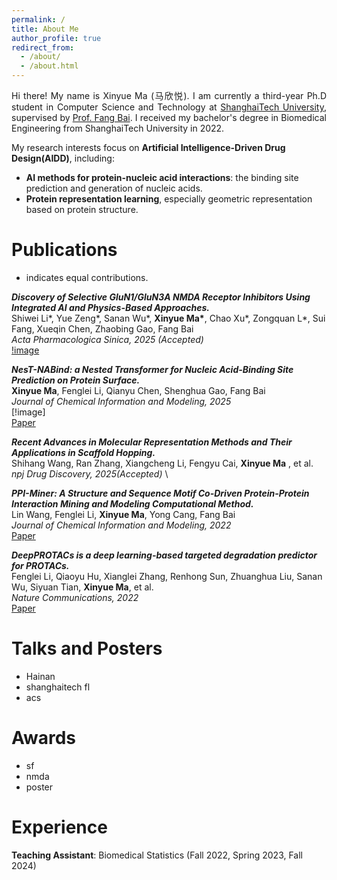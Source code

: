 ```yaml
---
permalink: /
title: About Me
author_profile: true
redirect_from: 
  - /about/
  - /about.html
---
```


<p align="justify">
Hi there! My name is Xinyue Ma (马欣悦). I am currently a third-year Ph.D student in Computer Science and Technology at <a href="https://www.shanghaitech.edu.cn/">ShanghaiTech University</a>, supervised by <a href="https://bailab.siais.shanghaitech.edu.cn/">Prof. Fang Bai</a>. I received my bachelor's degree in Biomedical Engineering from ShanghaiTech University in 2022. <br /> 
</p>

My research interests focus on <b>Artificial Intelligence-Driven Drug Design(AIDD)</b>, including:
- <b>AI methods for protein-nucleic acid interactions</b>: the binding site prediction and generation of nucleic acids.
- <b>Protein representation learning</b>, especially geometric representation based on protein structure.


Publications
======
* indicates equal contributions.

**_Discovery of Selective GluN1/GluN3A NMDA Receptor Inhibitors Using Integrated AI and Physics-Based Approaches._**\
Shiwei Li\*, Yue Zeng\*, Sanan Wu\*, **Xinyue Ma\***, Chao Xu\*, Zongquan L\*, Sui Fang, Xueqin Chen, Zhaobing Gao, Fang Bai \
_Acta Pharmacologica Sinica, 2025 (Accepted)_ \
[!image]()


**_NesT-NABind: a Nested Transformer for Nucleic Acid-Binding Site Prediction on Protein Surface._** \
**Xinyue Ma**, Fenglei Li, Qianyu Chen, Shenghua Gao, Fang Bai \
_Journal of Chemical Information and Modeling, 2025_ \
[!image] \
[Paper](https://pubs.acs.org/doi/10.1021/acs.jcim.4c01765) 


**_Recent Advances in Molecular Representation Methods and Their Applications in Scaffold Hopping._** \
Shihang Wang, Ran Zhang, Xiangcheng Li, Fengyu Cai, **Xinyue Ma** , et al. \
_npj Drug Discovery, 2025(Accepted)_ \


**_PPI-Miner: A Structure and Sequence Motif Co-Driven Protein-Protein Interaction Mining and Modeling Computational Method._** \
Lin Wang, Fenglei Li, **Xinyue Ma**, Yong Cang, Fang Bai \
_Journal of Chemical Information and Modeling, 2022_ \
[Paper](https://pubs.acs.org/doi/10.1021/acs.jcim.2c01033) 


**_DeepPROTACs is a deep learning-based targeted degradation predictor for PROTACs._** \
Fenglei Li, Qiaoyu Hu, Xianglei Zhang, Renhong Sun, Zhuanghua Liu, Sanan Wu, Siyuan Tian, **Xinyue Ma**, et al. \
_Nature Communications, 2022_ \
[Paper](https://www.nature.com/articles/s41467-022-34807-3)


Talks and Posters
======
- Hainan
- shanghaitech fl
- acs

Awards
======
- sf
- nmda
- poster

Experience
======
**Teaching Assistant**: Biomedical Statistics (Fall 2022, Spring 2023, Fall 2024)
